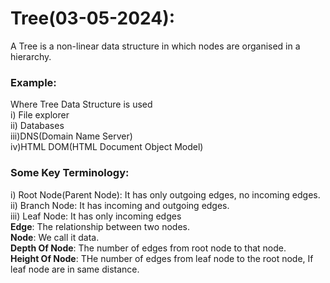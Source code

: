 # Tree(03-05-2024):<br>
A Tree is a non-linear data structure in which nodes are organised in a hierarchy.<br>
### Example:<br>
Where Tree Data Structure is used<br>
i) File explorer<br>
ii) Databases<br>
iii)DNS(Domain Name Server)<br>
iv)HTML DOM(HTML Document Object Model)<br>
### Some Key Terminology:<br>
i) Root Node(Parent Node): It has only outgoing edges, no incoming edges.<br>
ii) Branch Node: It has incoming and outgoing edges.<br>
iii) Leaf Node: It has only incoming edges<br>
**Edge**: The relationship between two nodes.<br>
**Node**: We call it data.<br>
**Depth Of Node**: The number of edges from root node to that node.<br>
**Height Of Node**: THe number of edges from leaf node to the root node, If leaf node are in same distance.<br>